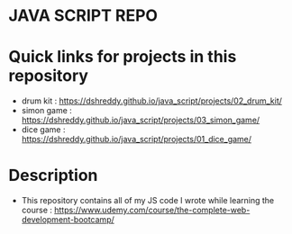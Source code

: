 # JAVA SCRIPT REPO

# Quick links for projects in this repository 

- drum kit : https://dshreddy.github.io/java_script/projects/02_drum_kit/
- simon game : https://dshreddy.github.io/java_script/projects/03_simon_game/
- dice game : https://dshreddy.github.io/java_script/projects/01_dice_game/

# Description 
- This repository contains all of my JS code I wrote while learning the course : https://www.udemy.com/course/the-complete-web-development-bootcamp/
